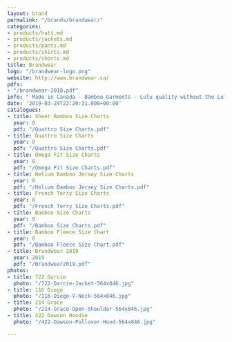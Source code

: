 ```yaml
---
layout: brand
permalink: "/brands/brandwear/"
categories:
- products/hats.md
- products/jackets.md
- products/pants.md
- products/shirts.md
- products/shorts.md
title: Brandwear
logo: "/brandwear-logo.png"
website: http://www.brandwear.ca/
pdfs:
- "/brandwear-2018.pdf"
info: " Made in Canada - Bamboo Garments - Lulu quality without the Lulu prices"
date: '2019-03-29T22:20:31.000+00:00'
catalogues:
- title: Sheer Bamboo Size Charts
  year: 0
  pdf: "/Quattro Size Charts.pdf"
- title: Quattro Size Charts
  year: 0
  pdf: "/Quattro Size Charts.pdf"
- title: Omega Fit Size Charts
  year: 0
  pdf: "/Omega Fit Size Charts.pdf"
- title: Helium Bamboo Jersey Size Charts
  year: 0
  pdf: "/Helium Bamboo Jersey Size Charts.pdf"
- title: French Terry Size Charts
  year: 0
  pdf: "/French Terry Size Charts.pdf"
- title: Bamboo Size Charts
  year: 0
  pdf: "/Bamboo Size Charts.pdf"
- title: Bamboo Fleece Size Chart
  year: 0
  pdf: "/Bamboo Fleece Size Chart.pdf"
- title: Brandwear 2019
  year: 2019
  pdf: "/Brandwear2019.pdf"
photos:
- title: 722 Darcie
  photo: "/722-Darcie-Jacket-564x846.jpg"
- title: 116 Diego
  photo: "/116-Diego-V-Neck-564x846.jpg"
- title: 214 Grace
  photo: "/214-Grace-Open-Shoulder-564x846.jpg"
- title: 422 Dawson Hoodie
  photo: "/422-Dawson-Pullover-Hood-564x846.jpg"

---
```

